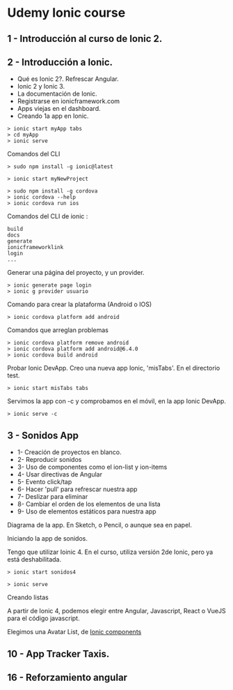 # Udemy Ionic course

## 1 - Introducción al curso de Ionic 2.

## 2 - Introducción a Ionic.

- Qué es Ionic 2?. Refrescar Angular.
- Ionic 2 y Ionic 3.
- La documentación de Ionic.
- Registrarse en ionicframework.com
- Apps viejas en el dashboard.
- Creando 1a app en Ionic.

```
> ionic start myApp tabs
> cd myApp
> ionic serve
```

Comandos del CLI

```
> sudo npm install -g ionic@latest
```

```
> ionic start myNewProject
```

```
> sudo npm install -g cordova
> ionic cordova --help
> ionic cordova run ios

```

Comandos del CLI de ionic :

```
build
docs
generate
ionicframeworklink
login
...
```

Generar una página del proyecto, y un provider.

```
> ionic generate page login
> ionic g provider usuario
```

Comando para crear la plataforma (Android o IOS)

```
> ionic cordova platform add android

```

Comandos que arreglan problemas

```
> ionic cordova platform remove android
> ionic cordova platform add android@6.4.0
> ionic cordova build android
```

Probar Ionic DevApp. Creo una nueva app Ionic, 'misTabs'. En el directorio test.


```
> ionic start misTabs tabs
```

Servimos la app con -c y comprobamos en el móvil, en la app Ionic DevApp.

```
> ionic serve -c
```


## 3 - Sonidos App

- 1- Creación de proyectos en blanco.
- 2- Reproducir sonidos
- 3- Uso de componentes como el ion-list y ion-items
- 4- Usar directivas de Angular
- 5- Evento click/tap
- 6- Hacer 'pull' para refrescar nuestra app
- 7- Deslizar para eliminar
- 8- Cambiar el orden de los elementos de una lista
- 9- Uso de elementos estáticos para nuestra app

Diagrama de la app. En Sketch, o Pencil, o aunque sea en papel.

Iniciando la app de sonidos.

Tengo que utilizar Ioinic 4. En el curso, utiliza versión 2de Ionic, pero ya está deshabilitada.

```
> ionic start sonidos4

> ionic serve

```

Creando listas

A partir de Ionic 4, podemos elegir entre Angular, Javascript, React o VueJS para el código javascript.

Elegimos una Avatar List, de [Ionic components](https://ionicframework.com/docs/api/list)

## 10 - App Tracker Taxis.


## 16 - Reforzamiento angular
